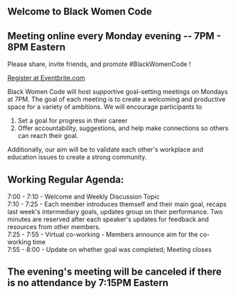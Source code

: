 ## Welcome to Black Women Code
## Meeting online every Monday evening -- 7PM - 8PM Eastern

Please share, invite friends, and promote #BlackWomenCode !

 <a href="https://www.eventbrite.com/e/black-women-code-tickets-170363768618?aff=MainSite">Register at Eventbrite.com</a>
 
Black Women Code will host supportive goal-setting meetings on Mondays at 7PM. The goal of each meeting is to create a welcoming and productive space for a variety of ambitions. We will encourage participants to 
1. Set a goal for progress in their career 
2. Offer accountability, suggestions, and help make connections so others can reach their goal.

Additionally, our aim will be to validate each other's workplace and education issues to create a strong community.

## Working Regular Agenda:
7:00 - 7:10 - Welcome and Weekly Discussion Topic\
7:10 - 7:25 - Each member introduces themself and their main goal, recaps last week's intermediary goals, updates group on their performance. Two minutes are reserved after each speaker's updates for feedback and resources from other members.\
7:25 - 7:55 - Virtual co-working - Members announce aim for the co-working time\
7:55 - 8:00 - Update on whether goal was completed; Meeting closes

## The evening's meeting will be canceled if there is no attendance by 7:15PM Eastern

